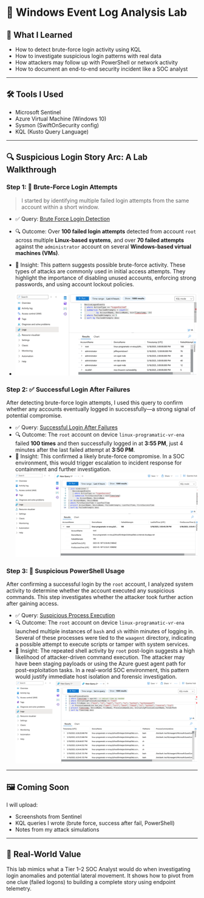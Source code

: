 # 🧪 Windows Event Log Analysis Lab

## 🧠 What I Learned
- How to detect brute-force login activity using KQL
- How to investigate suspicious login patterns with real data
- How attackers may follow up with PowerShell or network activity
- How to document an end-to-end security incident like a SOC analyst

---

## 🛠️ Tools I Used
- Microsoft Sentinel
- Azure Virtual Machine (Windows 10)
- Sysmon (SwiftOnSecurity config)
- KQL (Kusto Query Language)

---

## 🔍 Suspicious Login Story Arc: A Lab Walkthrough

### Step 1: 🚫 Brute-Force Login Attempts
> I started by identifying multiple failed login attempts from the same account within a short window.

- ✅ Query: [Brute Force Login Detection](queries/brute_force_login.kql)
- 🔍 Outcome: Over **100 failed login attempts** detected from account `root` across multiple **Linux-based systems**, and over **70 failed attempts** against the `administrator` account on several **Windows-based virtual machines (VMs)**.

- 🧠 Insight: This pattern suggests possible brute-force activity. These types of attacks are commonly used in initial access attempts. They highlight the importance of disabling unused accounts, enforcing strong passwords, and using account lockout policies.
- ![Brute Force Query Result](brute_force_query_result.png)

### Step 2: ✅ Successful Login After Failures

After detecting brute-force login attempts, I used this query to confirm whether any accounts eventually logged in successfully—a strong signal of potential compromise.

- ✅ Query: [Successful Login After Failures](queries/successful_login_after_failures.kql)
- 🔍 Outcome: The `root` account on device `linux-programatic-vr-ena` failed **100 times** and then successfully logged in at **3:55 PM**, just 4 minutes after the last failed attempt at **3:50 PM**.
- 🧠 Insight: This confirmed a likely brute-force compromise. In a SOC environment, this would trigger escalation to incident response for containment and further investigation.
   ![Successful Login After Failures](successful_login_after_failures.png)

### Step 3: 🧾 Suspicious PowerShell Usage
After confirming a successful login by the `root` account, I analyzed system activity to determine whether the account executed any suspicious commands. This step investigates whether the attacker took further action after gaining access.

- ✅ Query: [Suspicious Process Execution](queries/suspicious_process_execution.kql)
- 🔍 Outcome: The `root` account on device `linux-programatic-vr-ena` launched multiple instances of `bash` and `sh` within minutes of logging in. Several of these processes were tied to the `waagent` directory, indicating a possible attempt to execute scripts or tamper with system services.
- 🧠 Insight: The repeated shell activity by `root` post-login suggests a high likelihood of attacker-driven command execution. The attacker may have been staging payloads or using the Azure guest agent path for post-exploitation tasks. In a real-world SOC environment, this pattern would justify immediate host isolation and forensic investigation. 
![Suspicious Process Execution](suspicious_process_execution.png)

---

## 🖼️ Coming Soon
I will upload:
- Screenshots from Sentinel
- KQL queries I wrote (brute force, success after fail, PowerShell)
- Notes from my attack simulations

---

## 🧩 Real-World Value
This lab mimics what a Tier 1–2 SOC Analyst would do when investigating login anomalies and potential lateral movement. It shows how to pivot from one clue (failed logons) to building a complete story using endpoint telemetry.
